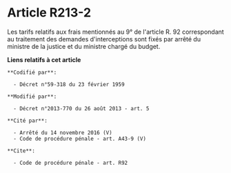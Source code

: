 # Article R213-2

Les tarifs relatifs aux frais mentionnés au 9° de l'article R. 92 correspondant au traitement des demandes d'interceptions
sont fixés par arrêté du ministre de la justice et du ministre chargé du budget.

**Liens relatifs à cet article**

	**Codifié par**:

	  - Décret n°59-318 du 23 février 1959

	**Modifié par**:

	  - Décret n°2013-770 du 26 août 2013 - art. 5

	**Cité par**:

	  - Arrêté du 14 novembre 2016 (V)
	  - Code de procédure pénale - art. A43-9 (V)

	**Cite**:

	  - Code de procédure pénale - art. R92
